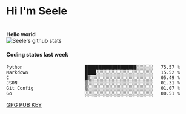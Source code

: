 <h1>Hi I'm Seele</h1>
<br>
<b> Hello world</b>
<br>
<img src="https://github-readme-stats-ruby-one.vercel.app/api?username=Seele0oO&show_icons=true&icon_color=0366d6&bg_color=ffffff&hide_title=true&hide=contribs&include_all_commits=true" alt="Seele's github stats"/>
<br>

<h4>Coding status last week </h4>

<!--START_SECTION:waka-->

```text
Python                       ███████████████████░░░░░░   75.57 %
Markdown                     ████░░░░░░░░░░░░░░░░░░░░░   15.52 %
C                            █▒░░░░░░░░░░░░░░░░░░░░░░░   05.49 %
JSON                         ▒░░░░░░░░░░░░░░░░░░░░░░░░   01.31 %
Git Config                   ▒░░░░░░░░░░░░░░░░░░░░░░░░   01.07 %
Go                           ░░░░░░░░░░░░░░░░░░░░░░░░░   00.51 %
```

<!--END_SECTION:waka-->



[GPG PUB KEY](https://keys.openpgp.org/vks/v1/by-fingerprint/3FCE91BF5B9666B55B67213C4C57B7824A5B6680)

